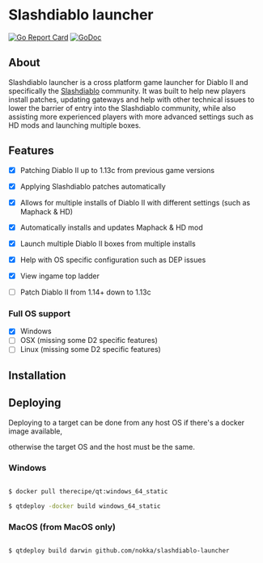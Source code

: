 
# Slashdiablo launcher

[![Go Report Card](https://goreportcard.com/badge/github.com/nokka/slashdiablo-launcher)](https://goreportcard.com/report/github.com/nokka/slashdiablo-launcher)
[![GoDoc](https://godoc.org/github.com/nokka/slashdiablo-launcher?status.svg)](https://godoc.org/github.com/nokka/slashdiablo-launcher)

  

## About
Slashdiablo launcher is a cross platform game launcher for Diablo II and specifically the [Slashdiablo](https://old.reddit.com/r/slashdiablo/) community. It was built to help new players install patches, updating gateways and help with other technical issues to lower the barrier of entry into the Slashdiablo community, while also assisting more experienced players with more advanced settings such as HD mods and launching multiple boxes.


  
## Features

- [x] Patching Diablo II up to 1.13c from previous game versions
- [x] Applying Slashdiablo patches automatically
- [x] Allows for multiple installs of Diablo II with different settings (such as Maphack & HD)
- [x] Automatically installs and updates Maphack & HD mod
- [x] Launch multiple Diablo II boxes from multiple installs
- [x] Help with OS specific configuration such as DEP issues
- [x] View ingame top ladder
- [ ] Patch Diablo II from 1.14+ down to 1.13c


### Full OS support
- [x] Windows
- [ ] OSX (missing some D2 specific features)
- [ ] Linux (missing some D2 specific features)

## Installation

## Deploying

Deploying to a target can be done from any host OS if there's a docker image available,

otherwise the target OS and the host must be the same.

  

### Windows

  

```bash

$ docker pull therecipe/qt:windows_64_static

$ qtdeploy -docker build windows_64_static

```

  

### MacOS (from MacOS only)

  

```bash

$ qtdeploy build darwin github.com/nokka/slashdiablo-launcher

```
